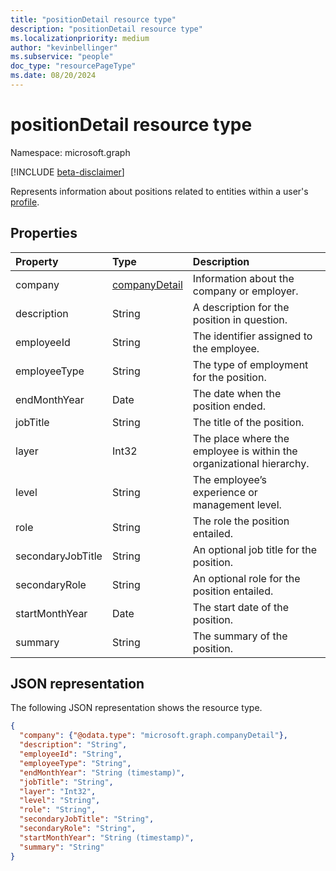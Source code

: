 ```yaml
---
title: "positionDetail resource type"
description: "positionDetail resource type"
ms.localizationpriority: medium
author: "kevinbellinger"
ms.subservice: "people"
doc_type: "resourcePageType"
ms.date: 08/20/2024
---
```


# positionDetail resource type

Namespace: microsoft.graph

[!INCLUDE [beta-disclaimer](../../includes/beta-disclaimer.md)]

Represents information about positions related to entities within a user's [profile](profile.md).

## Properties

|Property|Type|Description|
|:-------|:---|:----------|
|company|[companyDetail](companydetail.md)|Information about the company or employer.|
|description|String|A description for the position in question.|
|employeeId|String|The identifier assigned to the employee.|
|employeeType|String|The type of employment for the position.|
|endMonthYear|Date|The date when the position ended.|
|jobTitle|String|The title of the position.|
|layer|Int32|The place where the employee is within the organizational hierarchy.|
|level|String|The employee’s experience or management level.|
|role|String|The role the position entailed.|
|secondaryJobTitle|String|An optional job title for the position.|
|secondaryRole|String|An optional role for the position entailed.|
|startMonthYear|Date|The start date of the position.|
|summary|String|The summary of the position.|

## JSON representation

The following JSON representation shows the resource type.

<!-- {
  "blockType": "resource",
  "optionalProperties": [

  ],
  "@odata.type": "microsoft.graph.positionDetail",
  "baseType": null
}-->

```json
{
  "company": {"@odata.type": "microsoft.graph.companyDetail"},
  "description": "String",
  "employeeId": "String",
  "employeeType": "String",
  "endMonthYear": "String (timestamp)",
  "jobTitle": "String",
  "layer": "Int32",
  "level": "String",
  "role": "String",
  "secondaryJobTitle": "String",
  "secondaryRole": "String",
  "startMonthYear": "String (timestamp)",
  "summary": "String"
}
```

<!-- uuid: 16cd6b66-4b1a-43a1-adaf-3a886856ed98
2019-02-04 14:57:30 UTC -->
<!-- {
  "type": "#page.annotation",
  "description": "positionDetail resource",
  "keywords": "",
  "section": "documentation",
  "tocPath": ""
}-->


